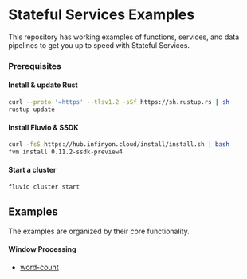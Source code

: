 # Stateful Services Examples

This repository has working examples of functions, services, and data pipelines to get you up to speed with Stateful Services.

### Prerequisites

#### Install & update Rust

```bash
curl --proto '=https' --tlsv1.2 -sSf https://sh.rustup.rs | sh
rustup update
```

#### Install Fluvio & SSDK

```bash
curl -fsS https://hub.infinyon.cloud/install/install.sh | bash
fvm install 0.11.2-ssdk-preview4
```

#### Start a cluster

```bash
fluvio cluster start
```

## Examples

The examples are organized by their core functionality.

#### Window Processing
* [word-count](window-processing/word-count/README.MD)
